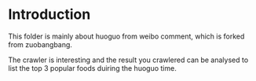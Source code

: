 # Introduction
This folder is mainly about huoguo from weibo comment, which is forked from zuobangbang.

The crawler is interesting and the result you crawlered can be analysed to 
list the top 3 popular foods duiring the huoguo time.
